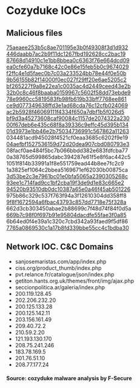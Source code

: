 # Cozyduke IOCs    


## Malicious files 

[75aeaee253b5c8ae701195e3b0f49308f3d1d932](https://www.virustotal.com/en/file/7fd72a36f7e0e6e0a8bc777fc9ed41e0a6d5526c98bc95a09e189531cf7e70d5/analysis/)  
[446daabb7ac2b9f11dc1267fbd192628cc2bac19](https://www.virustotal.com/en/file/dc70d3046b59785b2b9b7091e26f2484ba7a488dba420a8a05be388a337c399e/analysis/)  
[87668d14910c1e1bb8bbea0c6363f76e664dcd09](https://www.virustotal.com/en/file/30c69d91247f8a72a69e4d7c4bce3eafba40975e5890c23dc4dbe7c9a11afa73/analysis/)  
[ea0cfe60a7b7168c42c0e86e15feb5b0c9674029](https://www.virustotal.com/en/file/f722677df4fb7eb4ac986a944d4f6630b91ac22b31f8d39ec9bf941376d5d4db/analysis/)  
[f2ffc4e1d5faec0b7c03a233524bb78e44f0e50b](https://www.virustotal.com/en/file/8a5d8d103cb175d7dc41932ef9a890997e25dbe15f94ecd2105835fe49779354/analysis/)  
[9b56155b82f14000f0ec027f29ff20e6ae5205c2](https://www.virustotal.com/en/file/7cdb9c2e8b6ca7f0a683a39c0bdadc7a512cff5d8264fdec012c541fd19c0522/analysis/)  
[bf265227f9a8e22ea1c0035ac4d2449ceed43e2b](https://www.virustotal.com/en/file/418a21d49fe5bca8a3e050f039a0e2aa03db6d2de0fb49e3ff9d987f31b22dda/analysis/)  
[32b0c8c46f8baaba0159967c5602f58dd73ebde9](https://www.virustotal.com/en/file/c1b19af1e354f13c90163780be6ad50f02d5bf8bac1c9cc1eab1377a159de1be/analysis/)  
[78e9960cc5819583fb98fb619b33bff7768ee861](https://www.virustotal.com/en/file/a5373b33ac970dedeb52528b123959145bf51c95b159a30a7823ad8018ac4b41/analysis/)  
[ce9d077349638ffd3e1ad68cda76c12cfb024069](https://www.virustotal.com/en/file/fde146d9d8c42d3b7803285bfa73976b81234f9ef37a16f9319929ec1e686bb3/analysis/)  
[ac2b5928f46069111f4334f650a7dbf1b5f026d5](https://www.virustotal.com/en/file/da3ee90d5ae8b82775567bc35896f7752b5f9a1eb686feb2e32f376e8e936e7a/analysis/)  
[bf9d3a45273608caf90084c1157de2074322a230](https://www.virustotal.com/en/file/3dea35172449f0b9a86dff9af3b4480cc4c37a30e8cb54963ff91c4c1ffe7b0d/analysis/)  
[00f67deb6e435c68f8a39336c9effc45d395b134](https://www.virustotal.com/en/file/37ceea0922d1177a9de74f4858678acf6afd22706489fcca35a509bca9688cb7/analysis/)  
[01d3973e1bb46e2b75034736991c567862a11263](https://www.virustotal.com/en/file/637cabc343e3ed5b447dccb13aa7caf4d3a3eb3cd617d360167f270ec34596ea/analysis/)  
034481acd945028f4521cf0eaa3685c6202f9e19  
[04aefbf1527536159d72d20dea907cbd080793e3](https://www.virustotal.com/en/file/4464c945c88ac9a4a22e86f0922f18c164e87f26c3f3fa054eb488fdd7d4bfc8/analysis/)  
08facf0ae484f5bc7b066bbdd382e683fdfcba77  
0a38765d599865dabc394287e61f5e8f6ac442c5  
1051f814b33991a1f8e551759ead44b8ee7fc2c9  
1a3825ef1064c2bbea5169671ef62030b00875ca  
[3d53be2c3e7961bc01e0bfa5065a2390305268c](https://www.virustotal.com/en/file/ff9edb92ee8125519aa1eea60cab9999bcd4caa87b891882caddc73a2a5ae9cf/analysis/)  
[93ee1c714fad9cc1bf2cba19f3de9d1e83c665e2](https://www.virustotal.com/en/file/ac4ffc7a2ba8840a20f6b07aa44328f1802b79ced6a56b3ac7e78fa1178ba65a/analysis/)  
[94520b93510db0dc10387a65e0a46f45ab501226](https://www.virustotal.com/en/file/64533e377bc50faa161ebf98639385c119de07dd22ed2525b26bfba608e4da95/analysis/)  
975b86c329c537f763f94a3f12610304dd358ff8  
[9f8f1672594a6fbac43793c857dd7718e75f328a](https://www.virustotal.com/en/file/463e19dfd8dc9a2712deb50ccbe2bf59693cee322fb6f0d45d333e34fe4a3d45/analysis/)  
662d3cb303450abae2b88699c7f48d74f84f0d5a  
[669b7c98f0f697b91e95804dacdfe55fae3f0a85](https://www.virustotal.com/en/file/173091dbbc76736ebb99e425fc02b3e1d7e5bf2ff91cad01a003263ad00527fe/analysis/)  
6b64ed0f4e39a1c320c7cbd342a93faed9f5df86  
[7765a0869530c1a17b8fd339bbe55cc4c1bdba30](https://www.virustotal.com/en/file/89cd924e6bb24ea151ba653573c64f07b22802473ea94c63c2c94843172998d6/analysis/)  



## Network IOC. C&C Domains
* sanjosemaristas.com/app/index.php
* ciss.org/product_thumb/index.php
* pvt.relance.fr/catalogue/json/index.php 
* getiton.hants.org.uk/themes/front/img/ajax.php
* seccionpolitica.ar/galeria/index.php
* 200.119.128.45
* 202.206.232.20
* 200.125.133.28
* 200.125.142.11
* 203.156.161.49
* 209.40.72.2
* 210.59.2.20
* 121.193.130.170
* 208.75.241.246
* 183.78.169.5
* 201.76.51.10
* 208.77.177.24


#### Source: cozyduke malware analysis by F-Secure
